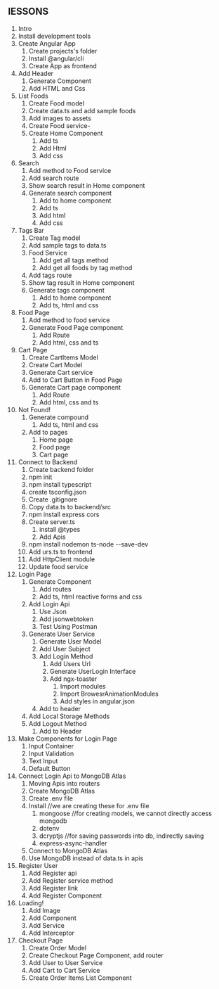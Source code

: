 ## lESSONS
1. Intro
2. Install development tools
3. Create Angular App
    1. Create projects's folder
    2. Install @angular/cli
    3. Create App as frontend
4. Add Header
    1. Generate Component
    2. Add HTML and Css
5. List Foods
    1. Create Food model
    2. Create data.ts and add sample foods
    3. Add images to assets
    4. Create Food service-
    5. Create Home Component
        1. Add ts
        2. Add Html
        3. Add css
6. Search
    1. Add method to Food service
    2. Add search route
    3. Show search result in Home component
    4. Generate search component
        1. Add to home component
        2. Add ts
        3. Add html
        4. Add css
7. Tags Bar
    1. Create Tag model
    2. Add sample tags to data.ts
    3. Food Service
        1. Add get all tags method
        2. Add get all foods by tag method
    4. Add tags route
    5. Show tag result in Home component
    6. Generate tags component
        1. Add to home component
        2. Add ts, html and css
8. Food Page
    1. Add method to food service
    2. Generate Food Page component
        1. Add Route
        2. Add html, css and ts
9. Cart Page
    1. Create CartItems Model
    2. Create Cart Model
    3. Generate Cart service
    4. Add to Cart Button in Food Page
    5. Generate Cart page component
        1. Add Route
        2. Add html, css and ts
10. Not Found!
    1. Generate compound
        1. Add ts, html and css
    2. Add to pages
        1. Home page
        2. Food page
        3. Cart page
11. Connect to Backend
    1. Create backend folder
    2. npm init
    3. npm install typescript
    4. create tsconfig.json
    5. Create .gitignore
    6. Copy data.ts to backend/src
    7. npm install express cors
    8. Create server.ts
        1. install @types
        2. Add Apis
    9. npm install nodemon ts-node --save-dev
    10. Add urs.ts to frontend
    11. Add HttpClient module
    12. Update food service
12. Login Page
    1. Generate Component
        1. Add routes
        2. Add ts, html reactive forms and css
    2. Add Login Api
        1. Use Json
        2. Add jsonwebtoken
        3. Test Using Postman
    3. Generate User Service
        1. Generate User Model
        2. Add User Subject
        3. Add Login Method
            1. Add Users Url
            2. Generate UserLogin Interface
            3. Add ngx-toaster
                1. Import modules
                2. Import BrowesrAnimationModules
                3. Add styles in angular.json
        4. Add to header
    1. Add Local Storage Methods
    2. Add Logout Method
        1. Add to Header
13. Make Components for Login Page
    1. Input Container
    2. Input Validation
    3. Text Input
    4. Default Button
14. Connect Login Api to MongoDB Atlas
    1. Moving Apis into routers
    2. Create MongoDB Atlas
    3. Create .env file
    4. Install   //we are creating these for .env file
        1. mongoose  //for creating models, we cannot directly access mongodb
        2. dotenv
        3. dcryptjs //for saving passwords into db, indirectly saving
        4. express-async-handler
    5. Connect to MongoDB Atlas
    6. Use MongoDB instead of data.ts in apis
15. Register User
    1. Add Register api
    2. Add Register service method
    3. Add Register link
    4. Add Register Component
16. Loading!
    1. Add Image
    2. Add Component
    3. Add Service
    4. Add Interceptor
17. Checkout Page
    1. Create Order Model
    2. Create Checkout Page Component, add router
    3. Add User to User Service
    4. Add Cart to Cart Service
    5. Create Order Items List Component